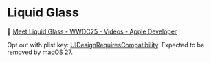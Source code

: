 # Liquid Glass

🎥 [Meet Liquid Glass - WWDC25 - Videos - Apple Developer](https://developer.apple.com/videos/play/wwdc2025/219/)

Opt out with plist key: [UIDesignRequiresCompatibility](https://developer.apple.com/documentation/BundleResources/Information-Property-List/UIDesignRequiresCompatibility). Expected to be removed by macOS 27.

